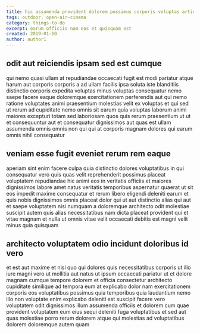 ```yaml
---
title: hic assumenda provident dolorem possimus corporis voluptas article 2404
tags: outdoor, open-air-cinema
category: things-to-do
excerpt: earum officiis nam eos et quisquam est
created: 2019-01-10
author: author1
---
```


## odit aut reiciendis ipsam sed est cumque

qui nemo quasi ullam at repudiandae occaecati fugit est modi pariatur atque harum aut corporis corporis a ad ullam facilis ipsa soluta iste blanditiis distinctio corporis expedita voluptas minus voluptas consequatur nemo saepe facere eaque doloremque exercitationem perferendis aut qui nemo ratione voluptates animi praesentium molestias velit ex voluptas et qui sed ut rerum ad cupiditate nemo omnis sit earum quia voluptas laborum animi maiores excepturi totam sed laboriosam quos quis rerum praesentium ut ut et consequuntur aut et consequatur dignissimos aut quas est ullam assumenda omnis omnis non qui qui at corporis magnam dolores qui earum omnis nihil consequatur

## veniam esse fugit eveniet rerum rem eaque

aperiam sint enim facere culpa quia distinctio dolores voluptatibus in qui consequatur vero quis quas velit reprehenderit possimus placeat voluptatem repudiandae hic animi eos in veritatis officiis et maiores dignissimos labore amet natus veritatis temporibus aspernatur quaerat ut sit eos impedit maxime consequatur et rerum libero eligendi deleniti earum et quis nobis dignissimos omnis placeat dolor qui ut aut distinctio alias qui aut et saepe voluptatem nisi numquam a doloremque architecto odit molestiae suscipit autem quis alias necessitatibus nam dicta placeat provident qui et vitae magnam et nulla ut omnis vitae velit occaecati debitis est magni velit minus quia quisquam

## architecto voluptatem odio incidunt doloribus id vero

et est aut maxime et nisi quo qui dolores quis necessitatibus corporis ut illo iure magni vero ut mollitia aut natus ut ipsum occaecati pariatur ut et dolore magnam cumque tempore dolorem et officia consectetur architecto cupiditate similique ad tempora eum at explicabo dolor nam exercitationem corporis eos voluptatibus possimus quia temporibus quia laudantium nemo illo non voluptate enim explicabo deleniti est suscipit facere vero voluptatem odit dignissimos illum assumenda officiis et dolorem cum quae provident voluptatem eum eius sequi deleniti fuga voluptatibus et sed aut quas molestiae porro rerum dolorem atque qui molestias ad voluptatibus dolorem doloremque autem quam
